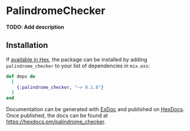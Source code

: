# PalindromeChecker

**TODO: Add description**

## Installation

If [available in Hex](https://hex.pm/docs/publish), the package can be installed
by adding `palindrome_checker` to your list of dependencies in `mix.exs`:

```elixir
def deps do
  [
    {:palindrome_checker, "~> 0.1.0"}
  ]
end
```

Documentation can be generated with [ExDoc](https://github.com/elixir-lang/ex_doc)
and published on [HexDocs](https://hexdocs.pm). Once published, the docs can
be found at <https://hexdocs.pm/palindrome_checker>.


